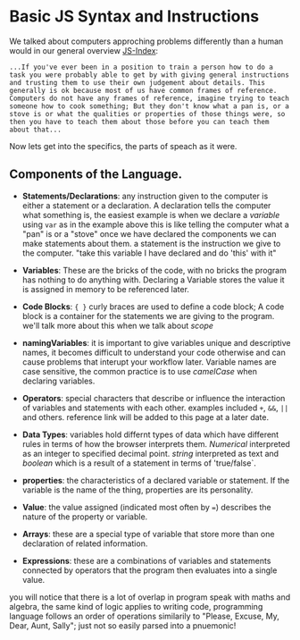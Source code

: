 # Basic JS Syntax and Instructions

We talked about computers approching problems differently than a human would in our general overview [JS-Index](js-topics/js-index.md): 

`...If you've ever been in a position to train a person how to do a task you were probably able to get by with giving general instructions and trusting them to use their own judgement about details. This generally is ok because most of us have common frames of reference. Computers do not have any frames of reference, imagine trying to teach someone how to cook something; But they don't know what a pan is, or a stove is or what the qualities or properties of those things were, so then you have to teach them about those before you can teach them about that...`

Now lets get into the specifics, the parts of speach as it were. 

## Components of the Language. 

- **Statements/Declarations**: any instruction given to the computer is either a statement or a declaration. A declaration tells the computer what something is, the easiest example is when we declare a *variable* using `var` as in the example above this is like telling the computer what a "pan" is or a "stove" once we have declared the components we can make statements about them. a statement is the instruction we give to the computer. "take this variable I have declared and do 'this' with  it" 

- **Variables**: These are the bricks of the code, with no bricks the program has nothing to do anything with. Declaring a Variable stores the value it is assigned in memory to be referenced later. 

- **Code Blocks**: `{ }` curly braces are used to define a code block; A code block is a container for the statements we are giving to the program. we'll talk more about this when we talk about *scope*

- **namingVariables**: it is important to give variables unique and descriptive names, it becomes difficult to understand your code otherwise and can cause problems that interupt your workflow later. Variable names are case sensitive, the common practice is to use *camelCase* when declaring variables. 

- **Operators**: special characters that describe or influence the interaction of variables and statements with each other. examples included `+`, `&&`, `||` and others. reference link will be added to this page at a later date. 

- **Data Types**: variables hold differnt types of data which have different rules in terms of how the browser interprets them. *Numerical* interpreted as an integer to specified decimal point. *string* interpreted as text and *boolean* which is a result of a statement in terms of 'true/false`. 

- **properties**: the characteristics of a declared variable or statement. If the variable is the name of the thing, properties are its personality. 

- **Value**: the value assigned (indicated most often by `=`) describes the nature of the property or variable. 

- **Arrays**: these are a special type of variable that store more than one declaration of related information. 

- **Expressions**: these are a combinations of variables and statements connected by operators that the program then evaluates into a single value. 


you will notice that there is a lot of overlap in program speak with maths and algebra, the same kind of logic applies to writing code, programming language follows an order of operations similarily to "Please, Excuse, My, Dear, Aunt, Sally"; just not so easily parsed into a pnuemonic!